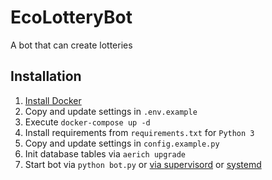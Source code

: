 # EcoLotteryBot

A bot that can create lotteries

## Installation
1. [Install Docker](https://docs.docker.com/engine/install/ubuntu/)
2. Copy and update settings in `.env.example`
3. Execute `docker-compose up -d`
4. Install requirements from `requirements.txt` for `Python 3`
5. Copy and update settings in `config.example.py`
6. Init database tables via `aerich upgrade`
7. Start bot via `python bot.py` or [via supervisord](http://supervisord.org/) or [systemd](https://es.wikipedia.org/wiki/Systemd)
